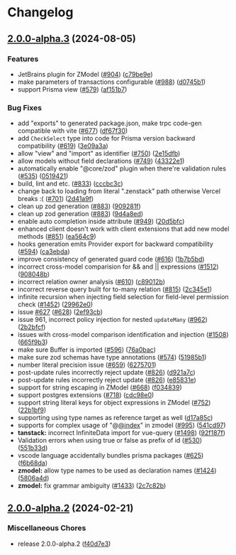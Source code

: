 # Changelog

## [2.0.0-alpha.3](https://github.com/irvinzz/zenstack/compare/v2.0.0-alpha.2...v2.0.0-alpha.3) (2024-08-05)


### Features

* JetBrains plugin for ZModel ([#904](https://github.com/irvinzz/zenstack/issues/904)) ([c79be9e](https://github.com/irvinzz/zenstack/commit/c79be9eb7f6b602bc84214bded2b927935b6273a))
* make parameters of transactions configurable ([#988](https://github.com/irvinzz/zenstack/issues/988)) ([d0745b1](https://github.com/irvinzz/zenstack/commit/d0745b149a5ce6abfef546de0b9243ddc4f6e765))
* support Prisma view ([#579](https://github.com/irvinzz/zenstack/issues/579)) ([af151b7](https://github.com/irvinzz/zenstack/commit/af151b7b311ee96b626376b8a17103b18c261f65))


### Bug Fixes

* add "exports" to generated package.json, make trpc code-gen compatible with vite ([#677](https://github.com/irvinzz/zenstack/issues/677)) ([df67f30](https://github.com/irvinzz/zenstack/commit/df67f301119db23e5048464de2f73bff1a2adffc))
* add `CheckSelect` type into code for Prisma version backward compatibility ([#619](https://github.com/irvinzz/zenstack/issues/619)) ([3e09a3a](https://github.com/irvinzz/zenstack/commit/3e09a3a6646ae0f6e393cc0f92991c9b5d0c4d29))
* allow "view" and "import" as identifier ([#750](https://github.com/irvinzz/zenstack/issues/750)) ([2e15dfb](https://github.com/irvinzz/zenstack/commit/2e15dfb747fa871a5b25661e3e320a1a5f3cc92a))
* allow models without field declarations ([#749](https://github.com/irvinzz/zenstack/issues/749)) ([43322e1](https://github.com/irvinzz/zenstack/commit/43322e111adfc7d888aa8dc04445a5b0f8c2dbcc))
* automatically enable "@core/zod" plugin when there're validation rules ([#535](https://github.com/irvinzz/zenstack/issues/535)) ([0519421](https://github.com/irvinzz/zenstack/commit/05194219f28e49ee11d1a1bd9a78146e9b76eada))
* build, lint and etc. ([#833](https://github.com/irvinzz/zenstack/issues/833)) ([cccbc3c](https://github.com/irvinzz/zenstack/commit/cccbc3c82ad522d40bc76ad7b84b1305d378b1db))
* change back to loading from literal ".zenstack" path otherwise Vercel breaks :( ([#701](https://github.com/irvinzz/zenstack/issues/701)) ([2d41a9f](https://github.com/irvinzz/zenstack/commit/2d41a9fcffab2fa228356a5cc45b4c2ecd62fd63))
* clean up zod generation ([#883](https://github.com/irvinzz/zenstack/issues/883)) ([909281f](https://github.com/irvinzz/zenstack/commit/909281f8090734322c0cab09d0187b6b5e813c9a))
* clean up zod generation ([#883](https://github.com/irvinzz/zenstack/issues/883)) ([9d4a8ed](https://github.com/irvinzz/zenstack/commit/9d4a8ede7d42d1966fd5a12d64a5992092f4bc7d))
* enable auto completion inside attribute ([#949](https://github.com/irvinzz/zenstack/issues/949)) ([20d5bfc](https://github.com/irvinzz/zenstack/commit/20d5bfc506a42b520eb1cf390149b7afc7c38701))
* enhanced client doesn't work with client extensions that add new model methods ([#851](https://github.com/irvinzz/zenstack/issues/851)) ([ea564c9](https://github.com/irvinzz/zenstack/commit/ea564c93e9ca2a888c0e53216633d66c733f6beb))
* hooks generation emits Provider export for backward compatibility ([#594](https://github.com/irvinzz/zenstack/issues/594)) ([ca3ebda](https://github.com/irvinzz/zenstack/commit/ca3ebdae4e213d3901bb5834fd9ebf1217da94a7))
* improve consistency of generated guard code ([#616](https://github.com/irvinzz/zenstack/issues/616)) ([1b7b5bd](https://github.com/irvinzz/zenstack/commit/1b7b5bda3f5106d31b7f5e70be27158fb8217600))
* incorrect cross-model comparision for && and || expressions ([#1512](https://github.com/irvinzz/zenstack/issues/1512)) ([908048b](https://github.com/irvinzz/zenstack/commit/908048b01430ff6552e8df558d5b5905136ea5cc))
* incorrect relation owner analysis ([#610](https://github.com/irvinzz/zenstack/issues/610)) ([c89012b](https://github.com/irvinzz/zenstack/commit/c89012bcb8d32588cc7f5a1df19088292e571cec))
* incorrect reverse query built for to-many relation ([#815](https://github.com/irvinzz/zenstack/issues/815)) ([2c345e1](https://github.com/irvinzz/zenstack/commit/2c345e1d4fe7274b7a08c1178afccede1d694327))
* infinite recursion when injecting field selection for field-level permission check ([#1452](https://github.com/irvinzz/zenstack/issues/1452)) ([29962e0](https://github.com/irvinzz/zenstack/commit/29962e0b48a73ae6d42f43f2575048ba9cf6a953))
* issue [#627](https://github.com/irvinzz/zenstack/issues/627) ([#628](https://github.com/irvinzz/zenstack/issues/628)) ([2ef93cb](https://github.com/irvinzz/zenstack/commit/2ef93cb932e7aed6923cd3d7e69069d0c9ff161b))
* issue 961, incorrect policy injection for nested `updateMany` ([#962](https://github.com/irvinzz/zenstack/issues/962)) ([2b2bfcf](https://github.com/irvinzz/zenstack/commit/2b2bfcff965f9a70ff2764e6fbc7613b6f061685))
* issues with cross-model comparison identification and injection ([#1508](https://github.com/irvinzz/zenstack/issues/1508)) ([665f9b3](https://github.com/irvinzz/zenstack/commit/665f9b33b58acc5170c4ccb8e73be525fbb89734))
* make sure Buffer is imported ([#596](https://github.com/irvinzz/zenstack/issues/596)) ([76a0bac](https://github.com/irvinzz/zenstack/commit/76a0bac9c63707baf34a072e398b63156c1e0640))
* make sure zod schemas have type annotations ([#574](https://github.com/irvinzz/zenstack/issues/574)) ([51985b1](https://github.com/irvinzz/zenstack/commit/51985b1279dca8e82a7275330a7b6597f37d15a4))
* number literal precision issue ([#659](https://github.com/irvinzz/zenstack/issues/659)) ([6275701](https://github.com/irvinzz/zenstack/commit/627570166f858488aa7fb6a6291fccfadb0d9f9f))
* post-update rules incorrectly reject update ([#826](https://github.com/irvinzz/zenstack/issues/826)) ([d921a7c](https://github.com/irvinzz/zenstack/commit/d921a7ca6bef0341ccf5bc50e195156695129e7f))
* post-update rules incorrectly reject update ([#826](https://github.com/irvinzz/zenstack/issues/826)) ([e85831e](https://github.com/irvinzz/zenstack/commit/e85831e98d08a433febb5a8fecf8d539150ced08))
* support for string escaping in ZModel ([#668](https://github.com/irvinzz/zenstack/issues/668)) ([f034839](https://github.com/irvinzz/zenstack/commit/f034839867fa438da866bd87548b4a18246dee21))
* support postgres extensions ([#718](https://github.com/irvinzz/zenstack/issues/718)) ([cdc98e0](https://github.com/irvinzz/zenstack/commit/cdc98e08224a23ea3f6e5d620c11c90a34ed6435))
* support string literal keys for object expressions in ZModel ([#752](https://github.com/irvinzz/zenstack/issues/752)) ([22b1bf9](https://github.com/irvinzz/zenstack/commit/22b1bf9ddd4062000f2cd7d183e004dd3d5917c6))
* supporting using type names as reference target as well ([d17a85c](https://github.com/irvinzz/zenstack/commit/d17a85c1020d616085e7957816c17d7481894169))
* supports for complex usage of "@[@index](https://github.com/index)" in zmodel ([#995](https://github.com/irvinzz/zenstack/issues/995)) ([541cd97](https://github.com/irvinzz/zenstack/commit/541cd973081cbbf2d9e2e571ee8f971bc859150c))
* **tanstack:** incorrect InfiniteData import for vue-query ([#1498](https://github.com/irvinzz/zenstack/issues/1498)) ([92f187f](https://github.com/irvinzz/zenstack/commit/92f187f9190517df5baca795f12386c12c6694e9))
* Validation errors when using true or false as prefix of id ([#530](https://github.com/irvinzz/zenstack/issues/530)) ([551b33d](https://github.com/irvinzz/zenstack/commit/551b33d8bec622e445b5635ae4a147774c91c0fe))
* vscode language accidentally bundles prisma packages  ([#625](https://github.com/irvinzz/zenstack/issues/625)) ([f6b68da](https://github.com/irvinzz/zenstack/commit/f6b68dabc9e089230bc6d8f8e802e8fbc43a8a69))
* **zmodel:** allow type names to be used as declaration names ([#1424](https://github.com/irvinzz/zenstack/issues/1424)) ([5806a4d](https://github.com/irvinzz/zenstack/commit/5806a4dc4585293e1da746bdc1485c54d7e993b7))
* **zmodel:** fix grammar ambiguity ([#1433](https://github.com/irvinzz/zenstack/issues/1433)) ([2c7c82b](https://github.com/irvinzz/zenstack/commit/2c7c82b29f54a7df4752aa74dfcda2c8f0a69a24))

## [2.0.0-alpha.2](https://github.com/zenstackhq/zenstack/compare/v2.0.0-alpha.1...v2.0.0-alpha.2) (2024-02-21)


### Miscellaneous Chores

* release 2.0.0-alpha.2 ([f40d7e3](https://github.com/zenstackhq/zenstack/commit/f40d7e3718d4210137a2e131d28b5491d065b914))
